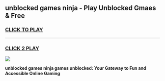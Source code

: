 
## unblocked games ninja - Play Unblocked Gmaes & Free
<h3>
<a href="https://news.freeplayer.one?title=unblocked_games_ninja&ref=23F">CLICK TO PLAY</a></h3>
<hr>

<h3>
<a href="https://news.freeplayer.one?title=unblocked_games_ninja&ref=23F">CLICK 2 PLAY</a>
  
</h3>

<a href="https://news.freeplayer.one?title=unblocked_games_ninja&ref=23F/"><img src="https://clearcache.store/games.png"></a>


**unblocked games ninja games unblocked: Your Gateway to Fun and Accessible Online Gaming**
